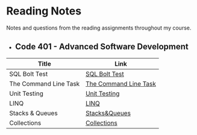 # Reading Notes
Notes and questions from the reading assignments throughout my course.

- ## Code 401 - Advanced Software Development


|Title|Link|
|---------|------------|
|SQL Bolt Test|[SQL Bolt Test](/SQl/README.md)|
|The Command Line Task|[The Command Line Task](/CL/README.md)|
|Unit Testing|[Unit Testing](/Unit-Testing/README.md)|
|LINQ|[LINQ](/LINQ/README.md)|
|Stacks & Queues|[Stacks&Queues](/Stacks&Queues/README.md)|
|Collections|[Collections](/Collections/README.md)|
